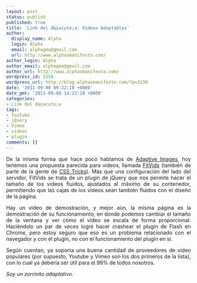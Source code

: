 ```yaml
---
layout: post
status: publish
published: true
title: 'Link del d&iacute;a: Videos Adaptables'
author:
  display_name: Alpha
  login: Alpha
  email: alphagma@gmail.com
  url: http://www.alphasmanifesto.com/
author_login: Alpha
author_email: alphagma@gmail.com
author_url: http://www.alphasmanifesto.com/
wordpress_id: 3250
wordpress_url: http://blog.alphasmanifesto.com/?p=3250
date: '2011-09-08 09:22:10 +0000'
date_gmt: '2011-09-08 14:22:10 +0000'
categories:
- Link del d&iacute;a
tags:
- Youtube
- jQuery
- Vimeo
- videos
- plugin
comments: []
---
```

<p style="text-align: justify;">De la misma forma que hace poco hablamos de <a href="https://blog.alphasmanifesto.com/2011/09/02/link-del-dia-adaptive-images-mobile/">Adaptive Images</a>, hoy tenemos una propuesta parecida para videos, llamada <a href="http://fitvidsjs.com/">FitVids</a>&nbsp;(tambi&eacute;n de parte de la gente de <a href="http://css-tricks.com/14103-fitvids-js/">CSS Tricks</a>). M&aacute;s que una configuraci&oacute;n del lado del servidor, FitVids se trata de un plugin de jQuery que nos permite hacer el tama&ntilde;o de los videos fluidos, ajustados al m&aacute;ximo de su contenedor, permitiendo que las cajas de los videos sean tambi&eacute;n fluidos con el dise&ntilde;o de la p&aacute;gina.</p>
<p style="text-align: justify;">Hay un video de demostraci&oacute;n, y mejor a&uacute;n, la misma p&aacute;gina es la demostraci&oacute;n de su funcionamiento, en donde podemos cambiar el tama&ntilde;o de la ventana y ver c&oacute;mo el video se escala de forma proporcional. Haci&eacute;ndolo un par de veces logr&eacute; hacer crashear el plugin de Flash en Chrome, pero estoy seguro que eso es un problema relacionado con el navegador y con el plugin, no con el funcionamiento del plugin en s&iacute;.</p>
<p style="text-align: justify;">Seg&uacute;n cuentan, ya soporta una buena cantidad de proveedores de video populares (por supuesto, Youtube y Vimeo son los dos primeros de la lista), con lo cual ya deber&iacute;a ser &uacute;til para el 99% de todos nosotros.</p>
<p style="text-align: justify;"><em>Soy un zorrinito adaptativo.</em></p>
